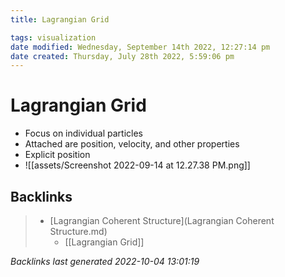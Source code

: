 ```yaml
---
title: Lagrangian Grid

tags: visualization 
date modified: Wednesday, September 14th 2022, 12:27:14 pm
date created: Thursday, July 28th 2022, 5:59:06 pm
---
```


# Lagrangian Grid
-  Focus on individual particles
- Attached are position, velocity, and other properties 
- Explicit position
- ![[assets/Screenshot 2022-09-14 at 12.27.38 PM.png]]

## Backlinks

> - [Lagrangian Coherent Structure](Lagrangian Coherent Structure.md)
>   - [[Lagrangian Grid]]

_Backlinks last generated 2022-10-04 13:01:19_
